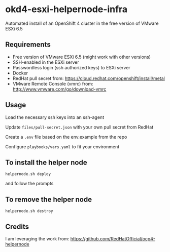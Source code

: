 # okd4-esxi-helpernode-infra

Automated install of an OpenShift 4 cluster in the free version of VMware ESXi 6.5


## Requirements

- Free version of VMware ESXi 6.5 (might work with other versions)
- SSH-enabled in the ESXi server
- Passwordless login (ssh authorized keys) to ESXi server
- Docker
- RedHat pull secret from: https://cloud.redhat.com/openshift/install/metal
- VMware Remote Console (vmrc) from: http://www.vmware.com/go/download-vmrc



## Usage
Load the necessary ssh keys into an ssh-agent

Update `files/pull-secret.json` with your own pull secret from RedHat

Create a `.env` file based on the env.example from the repo

Configure `playbooks/vars.yaml` to fit your environment


## To install the helper node

`helpernode.sh deploy`

and follow the prompts

## To remove the helper node

`helpernode.sh destroy`


## Credits
I am leveraging the work from: https://github.com/RedHatOfficial/ocp4-helpernode

